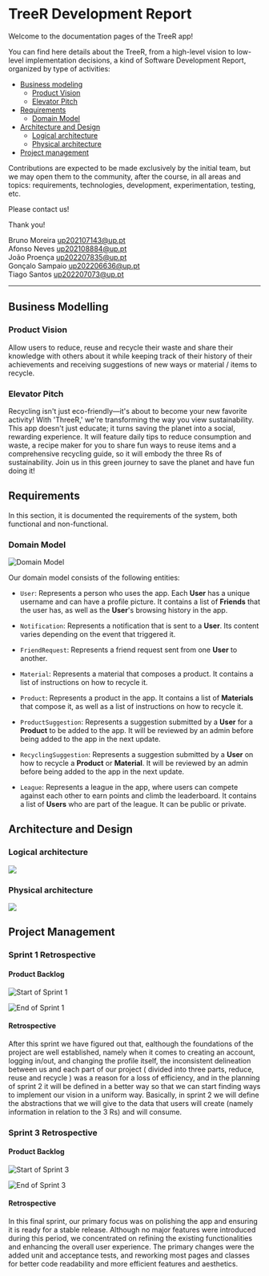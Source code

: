 # TreeR Development Report

Welcome to the documentation pages of the TreeR app!

You can find here details about the TreeR, from a high-level vision to low-level implementation decisions, a kind of Software Development Report, organized by type of activities: 

* [Business modeling](#Business-Modelling) 
  * [Product Vision](#Product-Vision)
  * [Elevator Pitch](#Elevator-pitch)
* [Requirements](#Requirements)
  * [Domain Model](#Domain-Model)
* [Architecture and Design](#Architecture-And-Design)
  * [Logical architecture](#Logical-Architecture)
  * [Physical architecture](#Physical-Architecture)
* [Project management](#Project-Management)

Contributions are expected to be made exclusively by the initial team, but we may open them to the community, after the course, in all areas and topics: requirements, technologies, development, experimentation, testing, etc.

Please contact us!

Thank you!

Bruno Moreira up202107143@up.pt<br>
Afonso Neves up202108884@up.pt <br>
João Proença up202207835@up.pt <br>
Gonçalo Sampaio up202206636@up.pt<br>
Tiago Santos up202207073@up.pt<br>

---
## Business Modelling

### Product Vision

Allow users to reduce, reuse and recycle their waste and share their knowledge with others about it while keeping track of their history of their achievements and receiving suggestions of new ways or material / items to recycle.

### Elevator Pitch

Recycling isn't just eco-friendly—it's about to become your new favorite activity! With 'ThreeR,' we're transforming the way you view sustainability. This app doesn't just educate; it turns saving the planet into a social, rewarding experience. It will feature daily tips to reduce consumption and waste, a recipe maker for you to share fun ways to reuse items and a comprehensive recycling guide, so it will embody the three Rs of sustainability. Join us in this green journey to save the planet and have fun doing it!

## Requirements

In this section, it is documented the requirements of the system, both functional and non-functional.

### Domain Model

![Domain Model](./diagrams/DomainModel.png)

Our domain model consists of the following entities:

- `User`: Represents a person who uses the app. Each **User** has a unique username and can have a profile picture. It contains a list of **Friends** that the user has, as well as the **User**'s browsing history in the app.

- `Notification`: Represents a notification that is sent to a **User**. Its content varies depending on the event that triggered it.

- `FriendRequest`: Represents a friend request sent from one **User** to another.

- `Material`: Represents a material that composes a product. It contains a list of instructions on how to recycle it.

- `Product`: Represents a product in the app. It contains a list of **Materials** that compose it, as well as a list of instructions on how to recycle it.

- `ProductSuggestion`: Represents a suggestion submitted by a **User** for a **Product** to be added to the app. It will be reviewed by an admin before being added to the app in the next update.

- `RecyclingSuggestion`: Represents a suggestion submitted by a **User** on how to recycle a **Product** or **Material**. It will be reviewed by an admin before being added to the app in the next update.

- `League`: Represents a league in the app, where users can compete against each other to earn points and climb the leaderboard. It contains a list of **Users** who are part of the league. It can be public or private.

## Architecture and Design

### Logical architecture

<img src="./diagrams/logicDiagramES.drawio.png"/>

### Physical architecture

<img src="./diagrams/PhysicalStructure.png"/>

## Project Management

### Sprint 1 Retrospective

#### Product Backlog

![Start of Sprint 1](./diagrams/startofsprint1.png)

![End of Sprint 1](./diagrams/postsprint1.png)

#### Retrospective

After this sprint we have figured out that, ealthough the foundations of the project are well established, namely when it comes to creating an account, logging in/out, and changing the profile itself, the inconsistent delineation between us and each part of our project ( divided into three parts, reduce, reuse and recycle ) was a reason for a loss of efficiency, and in the planning of sprint 2 it will be defined in a better way so that we can start finding ways to implement our vision in a uniform way. Basically, in sprint 2 we will define the abstractions that we will give to the data that users will create (namely information in relation to the 3 Rs) and will consume.

### Sprint 3 Retrospective

#### Product Backlog

![Start of Sprint 3](./diagrams/startSprint3.png)

![End of Sprint 3](./diagrams/endSprint3.png)

#### Retrospective

In this final sprint, our primary focus was on polishing the app and ensuring it is ready for a stable release. Although no major features were introduced during this period, we concentrated on refining the existing functionalities and enhancing the overall user experience. The primary changes were the added unit and acceptance tests, and reworking most pages and classes for better code readability and more efficient features and aesthetics.
